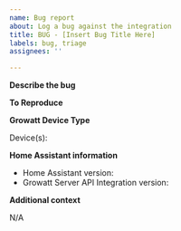 ```yaml
---
name: Bug report
about: Log a bug against the integration
title: BUG - [Insert Bug Title Here]
labels: bug, triage
assignees: ''

---
```


<!--
The comment blocks are here to guide you, please do not delete any sections and follow the instructions, this will help to provide the best response to your bug.

Remember you can click the 'preview' button to see what your bug report looks like before posting it.
-->

**Describe the bug**
<!-- Please provide a clear and concise description of what the bug is. -->

**To Reproduce**
<!-- Please provide a list of steps to reproduce the behaviour e.g.
1. Go to '...'
2. Click on '....'
3. Scroll down to '....'
4. See error
-->

**Growatt Device Type**
<!-- Please log in to https://server.growatt.com/ the provide a list of items found under the 'device type' drop down, a screen grab of that page is also fine -->
Device(s): 

**Home Assistant information**
 - Home Assistant version: 
 - Growatt Server API Integration version: 

**Additional context**
<!-- Add any other context about the problem here. -->
N/A
